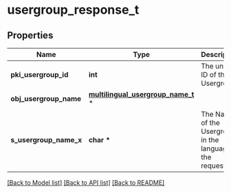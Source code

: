 # usergroup_response_t

## Properties
Name | Type | Description | Notes
------------ | ------------- | ------------- | -------------
**pki_usergroup_id** | **int** | The unique ID of the Usergroup | 
**obj_usergroup_name** | [**multilingual_usergroup_name_t**](multilingual_usergroup_name.md) \* |  | 
**s_usergroup_name_x** | **char \*** | The Name of the Usergroup in the language of the requester | [optional] 

[[Back to Model list]](../README.md#documentation-for-models) [[Back to API list]](../README.md#documentation-for-api-endpoints) [[Back to README]](../README.md)



